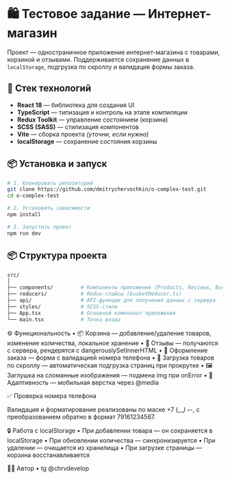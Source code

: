 # 🛍️ Тестовое задание — Интернет-магазин

Проект — одностраничное приложение интернет-магазина с товарами, корзиной и отзывами. Поддерживается сохранение данных в `localStorage`, подгрузка по скроллу и валидация формы заказа.

## 🚀 Стек технологий

- **React 18** — библиотека для создания UI
- **TypeScript** — типизация и контроль на этапе компиляции
- **Redux Toolkit** — управление состоянием (корзина)
- **SCSS (SASS)** — стилизация компонентов
- **Vite** — сборка проекта *(уточни, если нужно)*
- **localStorage** — сохранение состояния корзины

## 📦 Установка и запуск

```bash
# 1. Клонировать репозиторий
git clone https://github.com/dmitrychervochkin/o-complex-test.git
cd o-complex-test

# 2. Установить зависимости
npm install

# 3. Запустить проект
npm run dev
```

## 📦 Структура проекта
```bash
src/
│
├── components/         # Компоненты приложения (Products, Reviews, Busket и т.д.)
├── reducers/           # Redux-слайсы (busketReducer.ts)
├── api/                # API-функции для получения данных с сервера
├── styles/             # SCSS-стили
├── App.tsx             # Основной компонент приложения
└── main.tsx            # Точка входа
```

⚙️ Функциональность
	•	📦 Корзина — добавление/удаление товаров, изменение количества, локальное хранение
	•	📄 Отзывы — получаются с сервера, рендерятся с dangerouslySetInnerHTML
	•	🧾 Оформление заказа — форма с валидацией номера телефона
	•	🔄 Загрузка товаров по скроллу — автоматическая подгрузка страниц при прокрутке
	•	🖼 Заглушка на сломанные изображения — подмена img при onError
	•	📱 Адаптивность — мобильная верстка через @media

✅ Проверка номера телефона

Валидация и форматирование реализованы по маске +7 (___) ___-__-__, с преобразованием обратно в формат 79161234567.

🔒 Работа с localStorage
	•	При добавлении товара — он сохраняется в localStorage
	•	При обновлении количества — синхронизируется
	•	При удалении — очищается из хранилища
	•	При загрузке страницы — корзина восстанавливается

👨‍💻 Автор
	•	tg @chrvdevelop

